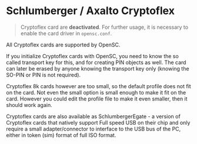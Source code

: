 # Schlumberger / Axalto Cryptoflex

> Cryptoflex card are **deactivated**. For further usage, it is necessary to enable the card driver in `opensc.conf`.

All Cryptoflex cards are supported by OpenSC.

If you initialize Cryptoflex cards with OpenSC, you need to know the so called transport key for this, and for creating PIN objects as well. The card can later be erased by anyone knowing the transport key only (knowing the SO-PIN or PIN is not required).

Cryptoflex 8k cards however are too small, so the default profile does not fit on the card. Not even the small option is small enough to make it fit on the card. However you could edit the profile file to make it even smaller, then it should work again.

Cryptoflex cards are also available as SchlumbergerEgate - a version of Cryptoflex cards that natively support Full speed USB on their chip and only require a small adapter/connector to interface to the USB bus of the PC, either in token (sim) format of full ISO format.
